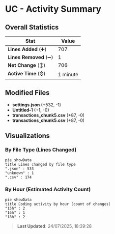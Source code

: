 # UC - Activity Summary 

## Overall Statistics

| Stat                   | Value                                                             |
| ---------------------- | ----------------------------------------------------------------- |
| **Lines Added** (➕)   | 707                                          |
| **Lines Removed** (➖) | 1                                        |
| **Net Change** (↕)    | 706                |
| **Active Time** (⌚)   | 1 minute |


## Modified Files
- **settings.json** (+532, -1)
- **Untitled-1** (+1, -0)
- **transactions_chunk5.csv** (+87, -0)
- **transactions_chunk5.csv** (+87, -0)

## Visualizations

### By File Type (Lines Changed)

```mermaid
pie showData
title Lines changed by file type
".json" : 533
"unknown" : 1
".csv" : 174
```

### By Hour (Estimated Activity Count)

```mermaid
pie showData
title Coding activity by hour (count of changes)
"15h" : 2
"16h" : 1
"18h" : 2
```


> **Last Updated:** 24/07/2025, 18:39:28
